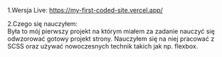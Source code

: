 1.Wersja Live: https://my-first-coded-site.vercel.app/  

2.Czego się nauczyłem:  
Była to mój pierwszy projekt na którym miałem za zadanie nauczyć się odwzorować gotowy projekt strony. Nauczyłem się na niej pracować z SCSS oraz używać nowoczesnych technik takich jak np. flexbox. 
